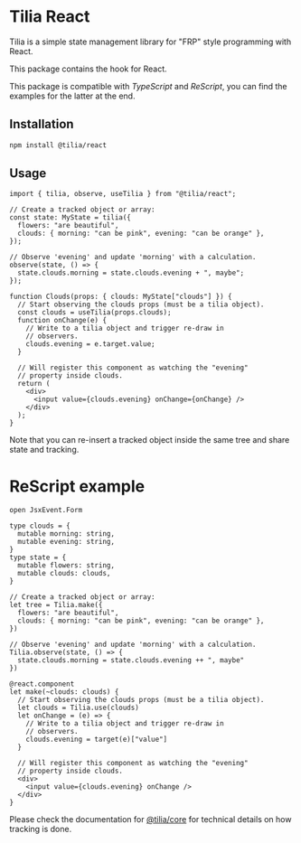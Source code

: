 # Tilia React

Tilia is a simple state management library for "FRP" style programming with
React.

This package contains the hook for React.

This package is compatible with _TypeScript_ and _ReScript_, you can find the
examples for the latter at the end.

## Installation

```sh
npm install @tilia/react
```

## Usage

```tsx
import { tilia, observe, useTilia } from "@tilia/react";

// Create a tracked object or array:
const state: MyState = tilia({
  flowers: "are beautiful",
  clouds: { morning: "can be pink", evening: "can be orange" },
});

// Observe 'evening' and update 'morning' with a calculation.
observe(state, () => {
  state.clouds.morning = state.clouds.evening + ", maybe";
});

function Clouds(props: { clouds: MyState["clouds"] }) {
  // Start observing the clouds props (must be a tilia object).
  const clouds = useTilia(props.clouds);
  function onChange(e) {
    // Write to a tilia object and trigger re-draw in
    // observers.
    clouds.evening = e.target.value;
  }

  // Will register this component as watching the "evening"
  // property inside clouds.
  return (
    <div>
      <input value={clouds.evening} onChange={onChange} />
    </div>
  );
}
```

Note that you can re-insert a tracked object inside the same tree and share
state and tracking.

# ReScript example

```res
open JsxEvent.Form

type clouds = {
  mutable morning: string,
  mutable evening: string,
}
type state = {
  mutable flowers: string,
  mutable clouds: clouds,
}

// Create a tracked object or array:
let tree = Tilia.make({
  flowers: "are beautiful",
  clouds: { morning: "can be pink", evening: "can be orange" },
})

// Observe 'evening' and update 'morning' with a calculation.
Tilia.observe(state, () => {
  state.clouds.morning = state.clouds.evening ++ ", maybe"
})

@react.component
let make(~clouds: clouds) {
  // Start observing the clouds props (must be a tilia object).
  let clouds = Tilia.use(clouds)
  let onChange = (e) => {
    // Write to a tilia object and trigger re-draw in
    // observers.
    clouds.evening = target(e)["value"]
  }

  // Will register this component as watching the "evening"
  // property inside clouds.
  <div>
    <input value={clouds.evening} onChange />
  </div>
}
```

Please check the documentation for [@tilia/core](../core/README.md) for technical details on how tracking is done.
